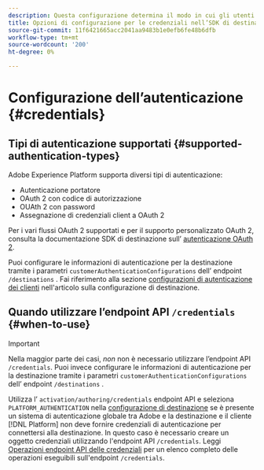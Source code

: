 ```yaml
---
description: Questa configurazione determina il modo in cui gli utenti Adobe Experience Platform si autenticano nell’endpoint di destinazione per attivare i dati.
title: Opzioni di configurazione per le credenziali nell’SDK di destinazione
source-git-commit: 11f6421665acc2041aa9483b1e0efb6fe48b6dfb
workflow-type: tm+mt
source-wordcount: '200'
ht-degree: 0%

---
```


# Configurazione dell’autenticazione {#credentials}

## Tipi di autenticazione supportati {#supported-authentication-types}

Adobe Experience Platform supporta diversi tipi di autenticazione:

* Autenticazione portatore
* OAuth 2 con codice di autorizzazione
* OUAth 2 con password
* Assegnazione di credenziali client a OAuth 2

Per i vari flussi OAuth 2 supportati e per il supporto personalizzato OAuth 2, consulta la documentazione SDK di destinazione sull’ [autenticazione OAuth 2](./oauth2-authentication.md).

Puoi configurare le informazioni di autenticazione per la destinazione tramite i parametri `customerAuthenticationConfigurations` dell’ endpoint `/destinations` . Fai riferimento alla sezione [configurazioni di autenticazione dei clienti](./destination-configuration.md#customer-authentication-configurations) nell&#39;articolo sulla configurazione di destinazione.

## Quando utilizzare l’endpoint API `/credentials` {#when-to-use}

>[!IMPORTANT]
>
>Nella maggior parte dei casi, *non* non è necessario utilizzare l’endpoint API `/credentials`. Puoi invece configurare le informazioni di autenticazione per la destinazione tramite i parametri `customerAuthenticationConfigurations` dell’ endpoint `/destinations` .

Utilizza l’ `activation/authoring/credentials` endpoint API e seleziona `PLATFORM_AUTHENTICATION` nella [configurazione di destinazione](./destination-configuration.md#destination-delivery) se è presente un sistema di autenticazione globale tra Adobe e la destinazione e il cliente [!DNL Platform] non deve fornire credenziali di autenticazione per connettersi alla destinazione. In questo caso è necessario creare un oggetto credenziali utilizzando l&#39;endpoint API `/credentials`. Leggi [Operazioni endpoint API delle credenziali](./credentials-configuration-api.md) per un elenco completo delle operazioni eseguibili sull&#39;endpoint `/credentials`.